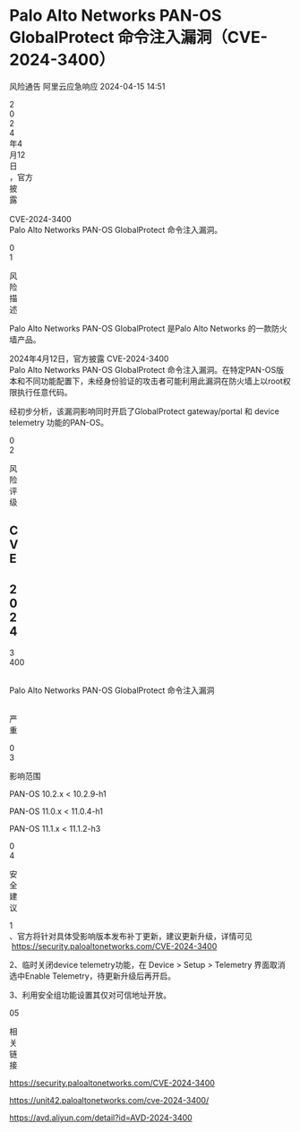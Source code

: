 #  Palo Alto Networks PAN-OS GlobalProtect 命令注入漏洞（CVE-2024-3400）   
风险通告  阿里云应急响应   2024-04-15 14:51  
  
2  
0  
2  
4  
年4  
月12  
日  
，官方  
披  
露  
   
CVE-2024-3400   
Palo Alto Networks PAN-OS GlobalProtect 命令注入漏洞。  
  
0  
1  
  
风  
险  
描  
述  
  
  
Palo Alto Networks PAN-OS GlobalProtect 是Palo Alto Networks 的一款防火墙产品。  
  
2024年4月12日，官方披露 CVE-2024-3400   
Palo Alto Networks PAN-OS GlobalProtect 命令注入漏洞。在特定PAN-OS版本和不同功能配置下，未经身份验证的攻击者可能利用此漏洞在防火墙上以root权限执行任意代码。  
  
经初步分析，该漏洞影响同时开启了GlobalProtect gateway/portal 和 device telemetry 功能的PAN-OS。  
  
  
  
0  
2  
  
风  
险  
评  
级  
  
  
C  
V  
E  
-  
2  
0  
2  
4  
-  
3  
400  
  
   
Palo Alto Networks PAN-OS GlobalProtect 命令注入漏洞  
  
   
严  
重  
  
  
0  
3  
  
影响范围  
  
  
PAN-OS 10.2.x < 10.2.9-h1  
  
PAN-OS 11.0.x < 11.0.4-h1  
  
PAN-OS 11.1.x < 11.1.2-h3  
  
  
  
0  
4  
  
安  
全  
建  
议  
  
  
1  
、官方将针对具体受影响版本发布补丁更新，建议更新升级，详情可见   
 https://security.paloaltonetworks.com/CVE-2024-3400  
  
2、临时关闭device telemetry功能，在 Device > Setup > Telemetry 界面取消选中Enable Telemetry，待更新升级后再开启。  
  
3、利用安全组功能设置其仅对可信地址开放。  
  
  
05  
  
相  
关  
链  
接  
  
  
https://security.paloaltonetworks.com/CVE-2024-3400  
  
https://unit42.paloaltonetworks.com/cve-2024-3400/  
  
https://avd.aliyun.com/detail?id=AVD-2024-3400  
  
  
  
  
  
  
